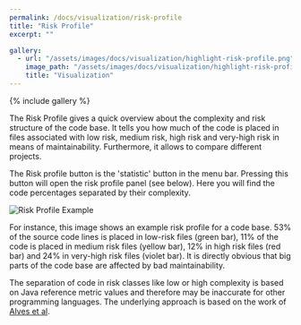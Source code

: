 ```yaml
---
permalink: /docs/visualization/risk-profile
title: "Risk Profile"
excerpt: ""

gallery:
  - url: "/assets/images/docs/visualization/highlight-risk-profile.png"
    image_path: "/assets/images/docs/visualization/highlight-risk-profile.png"
    title: "Visualization"
---
```


{% include gallery %}

The Risk Profile gives a quick overview about the complexity and risk structure of the code base. It tells you how much
of the code is placed in files associated with low risk, medium risk, high risk and very-high risk in means of maintainability.
Furthermore, it allows to compare different projects.

The Risk profile button is the 'statistic' button in the menu bar. Pressing this button will open the risk profile panel (see below).
Here you will find the code percentages separated by their complexity.

![Risk Profile Example]({{site.baseurl}}/assets/images/docs/how-to/risk-profile-example.png)

For instance, this image shows an example risk profile for a code base.
53% of the source code lines is placed in low-risk files (green bar), 11% of the code is placed in medium risk files (yellow bar), 12% in high risk files (red bar) and 24% in very-high risk files (violet bar).
It is directly obvious that big parts of the code base are affected by bad maintainability.

The separation of code in risk classes like low or high complexity is based on Java reference metric values and therefore
may be inaccurate for other programming languages. The underlying approach is based on the work of [Alves et al](https://ieeexplore.ieee.org/abstract/document/5609747).
